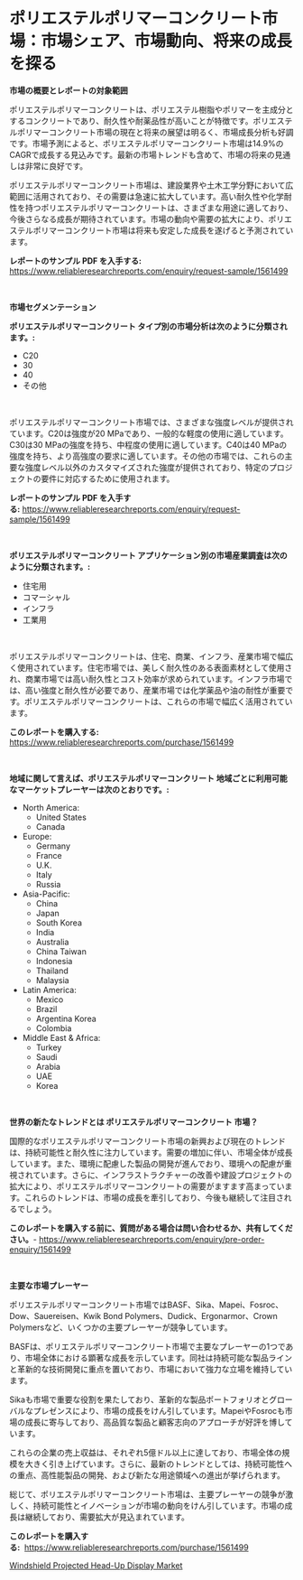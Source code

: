 <p><h1>ポリエステルポリマーコンクリート市場：市場シェア、市場動向、将来の成長を探る</h1></p><p><strong>市場の概要とレポートの対象範囲</strong></p>
<p><p>ポリエステルポリマーコンクリートは、ポリエステル樹脂やポリマーを主成分とするコンクリートであり、耐久性や耐薬品性が高いことが特徴です。ポリエステルポリマーコンクリート市場の現在と将来の展望は明るく、市場成長分析も好調です。市場予測によると、ポリエステルポリマーコンクリート市場は14.9%のCAGRで成長する見込みです。最新の市場トレンドも含めて、市場の将来の見通しは非常に良好です。</p><p>ポリエステルポリマーコンクリート市場は、建設業界や土木工学分野において広範囲に活用されており、その需要は急速に拡大しています。高い耐久性や化学耐性を持つポリエステルポリマーコンクリートは、さまざまな用途に適しており、今後さらなる成長が期待されています。市場の動向や需要の拡大により、ポリエステルポリマーコンクリート市場は将来も安定した成長を遂げると予測されています。</p></p>
<p><strong>レポートのサンプル PDF を入手する:</strong> <a href="https://www.reliableresearchreports.com/enquiry/request-sample/1561499">https://www.reliableresearchreports.com/enquiry/request-sample/1561499</a></p>
<p>&nbsp;</p>
<p><strong>市場セグメンテーション</strong></p>
<p><strong>ポリエステルポリマーコンクリート タイプ別の市場分析は次のように分類されます。:</strong></p>
<p><ul><li>C20</li><li>30</li><li>40</li><li>その他</li></ul></p>
<p>&nbsp;</p>
<p><p>ポリエステルポリマーコンクリート市場では、さまざまな強度レベルが提供されています。C20は強度が20 MPaであり、一般的な軽度の使用に適しています。C30は30 MPaの強度を持ち、中程度の使用に適しています。C40は40 MPaの強度を持ち、より高強度の要求に適しています。その他の市場では、これらの主要な強度レベル以外のカスタマイズされた強度が提供されており、特定のプロジェクトの要件に対応するために使用されます。</p></p>
<p><strong>レポートのサンプル PDF を入手する:</strong>&nbsp;<a href="https://www.reliableresearchreports.com/enquiry/request-sample/1561499">https://www.reliableresearchreports.com/enquiry/request-sample/1561499</a></p>
<p>&nbsp;</p>
<p><strong> ポリエステルポリマーコンクリート アプリケーション別の市場産業調査は次のように分類されます。:</strong></p>
<p><ul><li>住宅用</li><li>コマーシャル</li><li>インフラ</li><li>工業用</li></ul></p>
<p>&nbsp;</p>
<p><p>ポリエステルポリマーコンクリートは、住宅、商業、インフラ、産業市場で幅広く使用されています。住宅市場では、美しく耐久性のある表面素材として使用され、商業市場では高い耐久性とコスト効率が求められています。インフラ市場では、高い強度と耐久性が必要であり、産業市場では化学薬品や油の耐性が重要です。ポリエステルポリマーコンクリートは、これらの市場で幅広く活用されています。</p></p>
<p><strong>このレポートを購入する:</strong>&nbsp; <a href="https://www.reliableresearchreports.com/purchase/1561499">https://www.reliableresearchreports.com/purchase/1561499</a></p>
<p>&nbsp;</p>
<p><strong>地域に関して言えば、ポリエステルポリマーコンクリート 地域ごとに利用可能なマーケットプレーヤーは次のとおりです。:</strong></p>
<p><ul>
    <li>
        North America:
        <ul>
            <li>United States</li>
            <li>Canada</li>
        </ul>
    </li>
    <li>
        Europe:
        <ul>
            <li>Germany</li>
            <li>France</li>
            <li>U.K.</li>
            <li>Italy</li>
            <li>Russia</li>
        </ul>
    </li>
    <li>
        Asia-Pacific:
        <ul>
            <li>China</li>
            <li>Japan</li>
            <li>South Korea</li>
            <li>India</li>
            <li>Australia</li>
            <li>China Taiwan</li>
            <li>Indonesia</li>
            <li>Thailand</li>
            <li>Malaysia</li>
        </ul>
    </li>
    <li>
        Latin America:
        <ul>
            <li>Mexico</li>
            <li>Brazil</li>
            <li>Argentina Korea</li>
            <li>Colombia</li>
        </ul>
    </li>
    <li>
        Middle East & Africa:
        <ul>
            <li>Turkey</li>
            <li>Saudi</li>
            <li>Arabia</li>
            <li>UAE</li>
            <li>Korea</li>
        </ul>
    </li>
    </ul></p>
<p>&nbsp;</p>
<p><strong>世界の新たなトレンドとは ポリエステルポリマーコンクリート 市場？</strong></p>
<p><p>国際的なポリエステルポリマーコンクリート市場の新興および現在のトレンドは、持続可能性と耐久性に注力しています。需要の増加に伴い、市場全体が成長しています。また、環境に配慮した製品の開発が進んでおり、環境への配慮が重視されています。さらに、インフラストラクチャーの改善や建設プロジェクトの拡大により、ポリエステルポリマーコンクリートの需要がますます高まっています。これらのトレンドは、市場の成長を牽引しており、今後も継続して注目されるでしょう。</p></p>
<p><strong>このレポートを購入する前に、質問がある場合は問い合わせるか、共有してください。</strong>- <a href="https://www.reliableresearchreports.com/enquiry/pre-order-enquiry/1561499">https://www.reliableresearchreports.com/enquiry/pre-order-enquiry/1561499</a></p>
<p>&nbsp;</p>
<p><strong>主要な市場プレーヤー</strong></p>
<p><p>ポリエステルポリマーコンクリート市場ではBASF、Sika、Mapei、Fosroc、Dow、Sauereisen、Kwik Bond Polymers、Dudick、Ergonarmor、Crown Polymersなど、いくつかの主要プレーヤーが競争しています。</p><p>BASFは、ポリエステルポリマーコンクリート市場で主要なプレーヤーの1つであり、市場全体における顕著な成長を示しています。同社は持続可能な製品ラインと革新的な技術開発に重点を置いており、市場において強力な立場を維持しています。</p><p>Sikaも市場で重要な役割を果たしており、革新的な製品ポートフォリオとグローバルなプレゼンスにより、市場の成長をけん引しています。MapeiやFosrocも市場の成長に寄与しており、高品質な製品と顧客志向のアプローチが好評を博しています。</p><p>これらの企業の売上収益は、それぞれ5億ドル以上に達しており、市場全体の規模を大きく引き上げています。さらに、最新のトレンドとしては、持続可能性への重点、高性能製品の開発、および新たな用途領域への進出が挙げられます。</p><p>総じて、ポリエステルポリマーコンクリート市場は、主要プレーヤーの競争が激しく、持続可能性とイノベーションが市場の動向をけん引しています。市場の成長は継続しており、需要拡大が見込まれています。</p></p>
<p><strong>このレポートを購入する:</strong>&nbsp;&nbsp;<a href="https://www.reliableresearchreports.com/purchase/1561499">https://www.reliableresearchreports.com/purchase/1561499</a></p>
<p><p><a href="https://faithful-glue-af3.notion.site/Windshield-Projected-Head-Up-Display-Market-with-the-goal-of-estimating-the-market-size-and-future-g-1fe283c6a33b42d9a8d7253ce2771eed">Windshield Projected Head-Up Display Market</a></p></p>